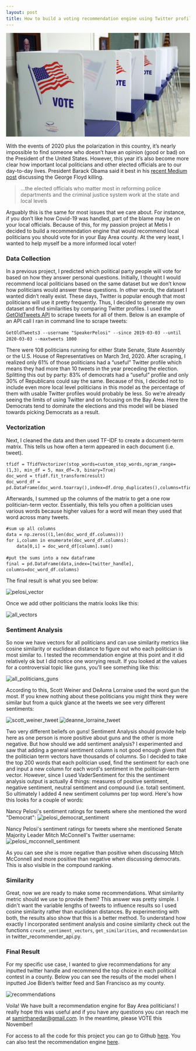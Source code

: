 ```yaml
---
layout: post
title: How to build a voting recommendation engine using Twitter profiles
---
```


![voting](/images/voting_img.jpeg)

With the events of 2020 plus the polarization in this country, it’s nearly impossible to find someone who doesn’t have an opinion (good or bad) on the President of the United States. However, this year it’s also become more clear how important local politicians and other elected officials are to our day-to-day lives. President Barack Obama said it best in his [recent Medium post](https://medium.com/@BarackObama/how-to-make-this-moment-the-turning-point-for-real-change-9fa209806067) discussing the George Floyd killing.

> ...the elected officials who matter most in reforming police departments and the criminal justice system work at the state and local levels


Arguably this is the same for most issues that we care about. For instance, if you don’t like how Covid-19 was handled, part of the blame may be on your local officials. Because of this, for my passion project at Metis I decided to build a recommendation engine that would recommend local politicians you should vote for in your Bay Area county. At the very least, I wanted to help myself be a more informed local voter!

### Data Collection

In a previous project, I predicted which political party people will vote for based on how they answer personal questions. Initially, I thought I would recommend local politicians based on the same dataset but we don’t know how politicians would answer these questions. In other words, the dataset I wanted didn’t really exist. These days, Twitter is popular enough that most politicians will use it pretty frequently. Thus, I decided to generate my own dataset and find similarities by comparing Twitter profiles. I used the [GetOldTweets API](https://github.com/Mottl/GetOldTweets3) to scrape tweets for all of them. Below is an example of an API call I ran in command line to scrape tweets:

```GetOldTweets3 --username "SpeakerPelosi" --since 2019-03-03 --until 2020-03-03 --maxtweets 1000```

There were 108 politicians running for either State Senate, State Assembly or the U.S. House of Representatives on March 3rd, 2020. After scraping, I realized only 61% of those politicians had a “useful” Twitter profile which means they had more than 10 tweets in the year preceding the election. Splitting this out by party: 83% of democrats had a “useful” profile and only 30% of Republicans could say the same. Because of this, I decided not to include even more local level politicians in this model as the percentage of them with usable Twitter profiles would probably be less. So we’re already seeing the limits of using Twitter and on focusing on the Bay Area. Here the Democrats tend to dominate the elections and this model will be biased towards picking Democrats as a result.

### Vectorization

Next, I cleaned the data and then used TF-IDF to create a document-term matrix. This tells us how often a term appeared in each document (i.e. tweet). 

```
tfidf = TfidfVectorizer(stop_words=custom_stop_words,ngram_range=(1,3), min_df = 5, max_df=.9, binary=True)
doc_word = tfidf.fit_transform(result)
doc_word_df = pd.DataFrame(doc_word.toarray(),index=df.drop_duplicates(),columns=tfidf.get_feature_names())
```

Afterwards, I summed up the columns of the matrix to get a one row politician-term vector. Essentially, this tells you often a politician uses various words because higher values for a word will mean they used that word across many tweets. 
``` 
#sum up all columns
data = np.zeros((1,len(doc_word_df.columns)))
for i,column in enumerate(doc_word_df.columns):
	data[0,i] = doc_word_df[column].sum()
    
#put the sums into a new dataframe
final = pd.DataFrame(data,index=[twitter_handle], columns=doc_word_df.columns)
```
The final result is what you see below:

![pelosi_vector](/images/pelosi_vectors.png)

Once we add other politicians the matrix looks like this:

![all_vectors](/images/all_vectors.png)

### Sentiment Analysis

So now we have vectors for all politicians and can use similarity metrics like cosine similarity or euclidean distance to figure out who each politician is most similar to. I tested the recommendation engine at this point and it did relatively ok but I did notice one worrying result. If you looked at the values for a controversial topic like guns, you’ll see something like this:

![all_politicians_guns](/images/all_politicians_guns.png)


According to this, Scott Weiner and DeAnna Lorraine used the word gun the most. If you knew nothing about these politicians you might think they were similar but from a quick glance at the tweets we see very different sentiments:

![scott_weiner_tweet](/images/scott_weiner_tweet.png) ![deanne_lorraine_tweet](/images/deanna_lorraine_tweet.png)

Two very different beliefs on guns! Sentiment Analysis should provide help here as one person is more positive about guns and the other is more negative. But how should we add sentiment analysis? I experimented and saw that adding a general sentiment column is not good enough given that the politician term vectors have thousands of columns. So I decided to take the top 200 words that each politician used, find the sentiment for each one and input a new column for each word's sentiment in the politician-term vector. However, since I used VaderSentiment for this the sentiment analysis output is actually 4 things: measures of positive sentiment, negative sentiment, neutral sentiment and compound (i.e. total) sentiment. So ultimately I added 4 new sentiment columns per top word. Here's how this looks for a couple of words:

Nancy Pelosi's sentiment ratings for tweets where she mentioned the word "Democrat":
![pelosi_democrat_sentiment](/images/pelosi_democrat_sentiment.png)


Nancy Pelosi's sentiment ratings for tweets where she mentioned Senate Majority Leader Mitch McConnell's Twitter username:
![pelosi_mcconnell_sentiment](/images/pelosi_mcconnell_sentiment.png)

As you can see she is more negative than positive when discussing Mitch McConnell and more positive than negative when discussing democrats. This is also visible in the compound ranking. 

### Similarity

Great, now we are ready to make some recommendations. What similarity metric should we use to provide them? This answer was pretty simple. I didn't want the variable lengths of tweets to influence results so I used cosine similarity rather than euclidean distances. By experimenting with both, the results also show that this is a better method. To understand how exactly I incorporated sentiment analysis and cosine similarity check out the functions `create_sentiment_vectors`, `get_similarities`, and `recommendation` in twitter_recommender_api.py. 

### Final Result

For my specific use case, I wanted to give recommendations for any inputted twitter handle and recommend the top choice in each political contest in a county. Below you can see the results of the model when I inputted Joe Biden’s twitter feed and San Francisco as my county. 

![recommendations](/images/recommendations.png)

Voila! We have built a recommendation engine for Bay Area politicians! I really hope this was useful and if you have any questions you can reach me at samirthanedar@gmail.com. In the meantime, please VOTE this November!

For access to all the code for this project you can go to Github [here](https://github.com/samirthanedar/Recommending-Local-Politicians). You can also test the recommendation engine [here](https://politician-recommender.herokuapp.com/). 
